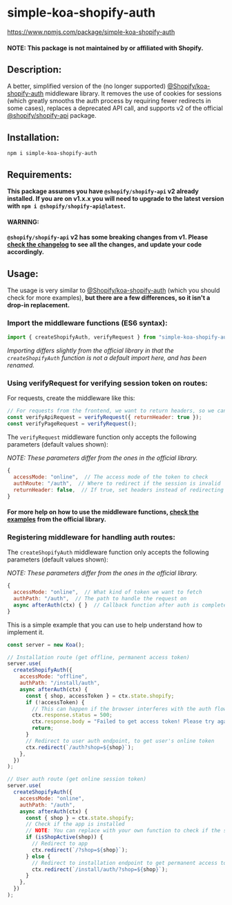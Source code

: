 # simple-koa-shopify-auth

https://www.npmjs.com/package/simple-koa-shopify-auth

#### NOTE: This package is not maintained by or affiliated with Shopify.

## Description:

A better, simplified version of the (no longer supported) [@Shopify/koa-shopify-auth](https://github.com/Shopify/koa-shopify-auth) middleware library. It removes the use of cookies for sessions (which greatly smooths the auth process by requiring fewer redirects in some cases), replaces a deprecated API call, and supports v2 of the official [@shopify/shopify-api](https://github.com/Shopify/shopify-node-api) package.

## Installation:

```
npm i simple-koa-shopify-auth
```

## Requirements:

**This package assumes you have `@shopify/shopify-api` v2 already installed. If you are on v1.x.x you will need to upgrade to the latest version with `npm i @shopify/shopify-api@latest`.**

#### WARNING:

**`@shopify/shopify-api` v2 has some breaking changes from v1. Please [check the changelog](https://github.com/Shopify/shopify-node-api/blob/v2.0.0/CHANGELOG.md#200---2021-10-28) to see all the changes, and update your code accordingly.**

## Usage:

The usage is very similar to [@Shopify/koa-shopify-auth](https://github.com/Shopify/koa-shopify-auth#readme) (which you should check for more examples), **but there are a few differences, so it isn't a drop-in replacement.**

### Import the middleware functions (ES6 syntax):

```js
import { createShopifyAuth, verifyRequest } from "simple-koa-shopify-auth";
```

_Importing differs slightly from the official library in that the `createShopifyAuth` function is not a default import here, and has been renamed._

### Using verifyRequest for verifying session token on routes:

For requests, create the middleware like this:

```js
// For requests from the frontend, we want to return headers, so we can check if we need to reauth on the client side
const verifyApiRequest = verifyRequest({ returnHeader: true });
const verifyPageRequest = verifyRequest();
```

The `verifyRequest` middleware function only accepts the following parameters (default values shown):

_NOTE: These parameters differ from the ones in the official library._

```js
{
  accessMode: "online",  // The access mode of the token to check
  authRoute: "/auth",  // Where to redirect if the session is invalid
  returnHeader: false,  // If true, set headers instead of redirecting if session is invalid
}
```

#### For more help on how to use the middleware functions, [check the examples](https://github.com/Shopify/koa-shopify-auth#example-app) from the official library.

### Registering middleware for handling auth routes:

The `createShopifyAuth` middleware function only accepts the following parameters (default values shown):

_NOTE: These parameters differ from the ones in the official library._

```js
{
  accessMode: "online",  // What kind of token we want to fetch
  authPath: "/auth",  // The path to handle the request on
  async afterAuth(ctx) { }  // Callback function after auth is completed (the token is available at ctx.state.shopify)
}
```

This is a simple example that you can use to help understand how to implement it.

```js
const server = new Koa();

// Installation route (get offline, permanent access token)
server.use(
  createShopifyAuth({
    accessMode: "offline",
    authPath: "/install/auth",
    async afterAuth(ctx) {
      const { shop, accessToken } = ctx.state.shopify;
      if (!accessToken) {
        // This can happen if the browser interferes with the auth flow
        ctx.response.status = 500;
        ctx.response.body = "Failed to get access token! Please try again.";
        return;
      }
      // Redirect to user auth endpoint, to get user's online token
      ctx.redirect(`/auth?shop=${shop}`);
    },
  })
);

// User auth route (get online session token)
server.use(
  createShopifyAuth({
    accessMode: "online",
    authPath: "/auth",
    async afterAuth(ctx) {
      const { shop } = ctx.state.shopify;
      // Check if the app is installed
      // NOTE: You can replace with your own function to check if the shop is installed, or you can just remove it, but this is an extra check that can help prevent auth issues
      if (isShopActive(shop)) {
        // Redirect to app
        ctx.redirect(`/?shop=${shop}`);
      } else {
        // Redirect to installation endpoint to get permanent access token
        ctx.redirect(`/install/auth/?shop=${shop}`);
      }
    },
  })
);
```
